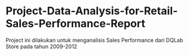 # Project-Data-Analysis-for-Retail-Sales-Performance-Report
Project ini dilakukan untuk menganalisis Sales Performance dari DQLab Store pada tahun 2009-2012
